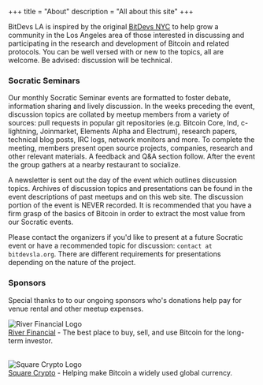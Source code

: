 +++
title = "About"
description = "All about this site"
+++

BitDevs LA is inspired by the original [BitDevs NYC](https://bitdevs.org) to 
help grow a community in the Los Angeles area of those interested in discussing 
and participating in the research and development of Bitcoin and related 
protocols. You can be well versed with or new to the topics, all are welcome. 
Be advised: discussion will be technical.

### Socratic Seminars

Our monthly Socratic Seminar events are formatted to foster debate, information
sharing and lively discussion. In the weeks preceding the event, discussion
topics are collated by meetup members from a variety of sources: pull requests
in popular git repositories (e.g. Bitcoin Core, lnd, c-lightning, Joinmarket,
Elements Alpha and Electrum), research papers, technical blog posts, IRC logs,
network monitors and more. To complete the meeting, members present open source
projects, companies, research and other relevant materials. A feedback and Q&A
section follow. After the event the group gathers at a nearby restaurant to
socialize.

A newsletter is sent out the day of the event which outlines discussion topics.
Archives of discussion topics and presentations can be found in the event
descriptions of past meetups and on this web site. The discussion portion of 
the event is NEVER recorded. It is recommended that you have a firm grasp of 
the basics of Bitcoin in order to extract the most value from our Socratic events.

Please contact the organizers if you'd like to present at a future Socratic
event or have a recommended topic for discussion: `contact at bitdevsla.org`. 
There are different requirements for presentations depending on the nature 
of the project.

### Sponsors

Special thanks to to our ongoing sponsors who's donations help pay for venue rental and other meetup expenses. 


![River Financial Logo](/riverfinancial.jpg)  
[River Financial](https://river.com/) - The best place to buy, sell, and use Bitcoin for the long-term investor.
<br>
<br>

![Square Crypto Logo](/squarecrypto.png)  
[Square Crypto](https://twitter.com/sqcrypto) - Helping make Bitcoin a widely used global currency.
